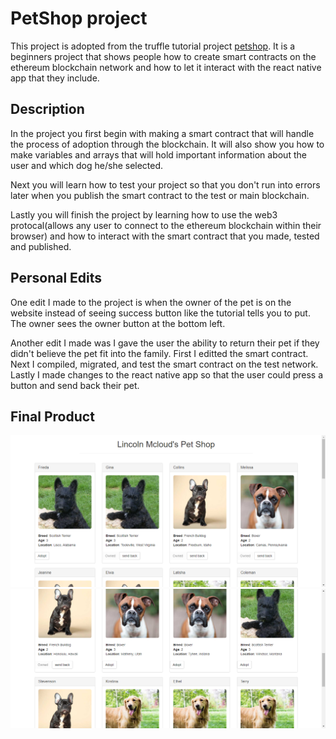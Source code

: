 # PetShop project

This project is adopted from the truffle tutorial project [petshop](https://www.trufflesuite.com/tutorials/pet-shop). It is a beginners project that shows people how to create smart contracts on the ethereum blockchain network and how to let it interact with the react native app that they include.

## Description

In the project you first begin with making a smart contract that will handle the process of adoption through the blockchain. It will also show you how to make variables and arrays that will hold important information about the user and which dog he/she selected.

Next you will learn how to test your project so that you don't run into errors later when you publish the smart contract to the test or main blockchain.

Lastly you will finish the project by learning how to use the web3 protocal(allows any user to connect to the ethereum blockchain within their browser) and how to interact with the smart contract that you made, tested and published.

## Personal Edits

One edit I made to the project is when the owner of the pet is on the website instead of seeing success button like the tutorial tells you to put. The owner sees the owner button at the bottom left.

Another edit I made was I gave the user the ability to return their pet if they didn't believe the pet fit into the family. First I editted the smart contract. Next I compiled, migrated, and test the smart contract on the test network. Lastly I made changes to the react native app so that the user could press a button and send back their pet.

## Final Product

![screenshot 1](/screenshots/screenshot-2020-10-10-23-19-26.png)
![screenshot 2](/screenshots/screenshot-2020-10-10-23-21-40.png)
